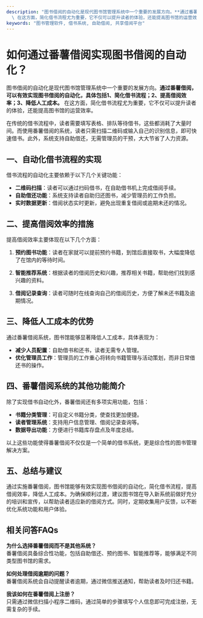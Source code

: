 ```yaml
---
description: "图书借阅的自动化是现代图书馆管理系统中一个重要的发展方向。**通过番薯借阅，可以有效实现图书借阅的自动化，具体包括1、简化借书流程；2、提高借阅效率；3、降低人工成本。**\
  \ 在这方面，简化借书流程尤为重要，它不仅可以提升读者的体验，还能提高图书馆的运营效率。"
keywords: "图书管理软件, 借书系统, 自助借阅, 共享借阅平台"
---
```

# 如何通过番薯借阅实现图书借阅的自动化？

图书借阅的自动化是现代图书馆管理系统中一个重要的发展方向。**通过番薯借阅，可以有效实现图书借阅的自动化，具体包括1、简化借书流程；2、提高借阅效率；3、降低人工成本。** 在这方面，简化借书流程尤为重要，它不仅可以提升读者的体验，还能提高图书馆的运营效率。

在传统的借书流程中，读者需要填写表格、排队等待借书，这些都消耗了大量时间。而使用番薯借阅的系统，读者只需扫描二维码或输入自己的识别信息，即可快速借书。此外，系统支持自助借还，无需管理员的干预，大大节省了人力资源。

## **一、自动化借书流程的实现**

借书流程的自动化主要依赖于以下几个关键功能：

- **二维码扫描**：读者可以通过扫码借书，在自助借书机上完成借阅手续。
- **自助借还功能**：系统支持读者自助归还图书，减少管理员的工作负担。
- **实时数据更新**：借阅状态实时更新，避免出现重复借阅或逾期未还的情况。

## **二、提高借阅效率的措施**

提高借阅效率主要体现在以下几个方面：

1. **预约图书功能**：读者在家就可以提前预约书籍，到馆后直接取书，大幅度降低了在馆内的等待时间。
   
2. **智能推荐系统**：根据读者的借阅历史和兴趣，推荐相关书籍，帮助他们找到感兴趣的资料。

3. **借阅记录查询**：读者可随时在线查询自己的借阅历史，方便了解未还书籍及逾期情况。

## **三、降低人工成本的优势**

通过番薯借阅系统，图书馆能够显著降低人工成本，具体表现为：

- **减少人员配置**：自助借书和还书，读者无需专人管理。
- **优化管理员工作**：管理员的工作重心将转向书籍管理与活动策划，而非日常借还书的操作。

## **四、番薯借阅系统的其他功能简介**

除了实现借书自动化外，番薯借阅还有多项实用功能，包括：

- **书籍分类管理**：可自定义书籍分类，使查找更加便捷。
- **读者管理系统**：支持用户信息管理、借阅记录查询等。
- **数据导出功能**：方便进行书籍库存盘点及年度总结。

以上这些功能使得番薯借阅不仅仅是一个简单的借书系统，更是综合性的图书管理解决方案。

## **五、总结与建议**

通过实施番薯借阅，图书馆能够有效实现图书借阅的自动化，简化借书流程，提高借阅效率，降低人工成本。为确保顺利过渡，建议图书馆在导入新系统前做好充分的培训和宣传，以帮助读者适应新的借阅方式。同时，定期收集用户反馈，以不断优化系统功能和用户体验。

## **相关问答FAQs**
**为什么选择番薯借阅而不是其他系统？**  
番薯借阅具备综合性功能，包括自助借还、预约图书、智能推荐等，能够满足不同类型图书馆的需求。

**如何处理借阅逾期的问题？**  
番薯借阅系统会自动提醒读者逾期，通过微信推送通知，帮助读者及时归还书籍。

**我该如何在番薯借阅上注册？**  
只需通过微信扫描小程序二维码，通过简单的步骤填写个人信息即可完成注册，无需复杂的手续。
